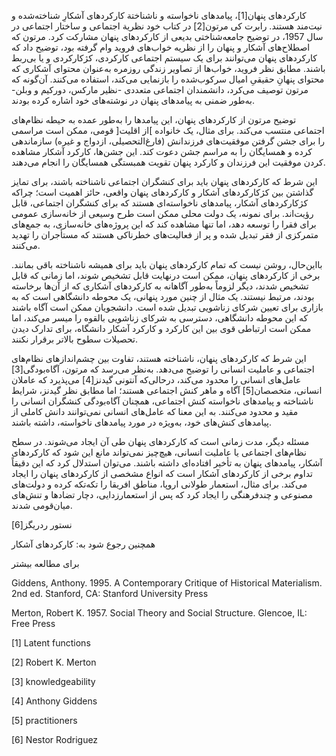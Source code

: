   کارکردهای پنهان[1]، پیامدهای ناخواسته و ناشناختة کارکردهای آشکارِ شناخته‌شده و نیت‌مند هستند. رابرت کی مرتون[2] در کتاب خود نظریة اجتماعی و ساختار اجتماعی در سال 1957، در توضیح جامعه‌شناختی بدیعی از کارکردهای پنهان مشارکت کرد. مرتون که اصطلاح‌های آشکار و پنهان را از نظریه خواب‌های فروید وام گرفته بود، توضیح داد که کارکردهای پنهان می‌توانند برای یک سیستم اجتماعی کارکردی، کژکارکردی و یا بی‌ربط باشند. مطابق نظر فروید، خواب‌ها از تصاویر زندگی روزمره به‌عنوان محتوای آشکاری که محتوای پنهانِ حقیقیِ امیال سرکوب‌شده را بازنمایی می‌کند، استفاده می‌کنند. آن‌گونه که مرتون توصیف می‌کرد، دانشمندان اجتماعی متعددی -نظیر مارکس، دورکیم و وبلن- به‌طور ضمنی به پیامدهای پنهان در نوشته‌های خود اشاره کرده بودند.

 توضیح مرتون از کارکردهای پنهان، این پیامدها را به‌طور عمده به حیطه نظام‌های اجتماعی منتسب می‌کند. برای مثال، یک خانواده ]از اقلیت[ قومی، ممکن است مراسمی را برای جشن گرفتن موفقیت‌های فرزندانش (فارغ‌التحصیلی، ازدواج و غیره) سازماندهی کرده و همسایگان را به مراسم جشن دعوت کند. این جشن‌ها، کارکرد آشکار مشاهده کردن موفقیت این فرزندان و کارکرد پنهان تقویت همبستگی همسایگان را انجام می‌دهند.

این شرط که کارکردهای پنهان باید برای کنشگران اجتماعی ناشناخته باشند، برای تمایز گذاشتن بین کژکارکردهای آشکار و کارکردهای پنهان واقعی، حائز اهمیت است؛ چراکه کژکارکردهای آشکار، پیامدهای ناخواسته‌ای هستند که برای کنشگران اجتماعی، قابل رؤیت‌اند. برای نمونه، یک دولت محلی ممکن است طرح وسیعی از خانه‌سازی عمومی برای فقرا را توسعه دهد، اما تنها مشاهده کند که این پروژه‌های خانه‌سازی، به جمع‌های متمرکزی از فقر تبدیل شده‌ و پر از فعالیت‌های خطرناکی هستند که مستأجران را تهدید می‌کنند.

بااین‌حال، روشن نیست که تمام کارکردهای پنهان باید برای همیشه ناشناخته باقی بمانند. برخی از کارکردهای پنهان، ممکن است درنهایت قابل تشخیص شوند، اما زمانی که قابل تشخیص شدند، دیگر لزوماً به‌طور آگاهانه به کارکردهای آشکاری که از آن‌ها برخاسته بودند، مرتبط نیستند. یک مثال از چنین مورد پنهانی، یک محوطه دانشگاهی است که به بازاری برای تعیین شرکای زناشویی تبدیل شده است. دانشجویان ممکن است آگاه باشند که این محوطه دانشگاهی، دسترسی به شرکای زناشویی بالقوه را میسر می‌کند، اما ممکن است ارتباطی قوی بین این کارکرد و کارکرد آشکار دانشگاه، برای تدارک دیدن تحصیلات سطوح بالاتر برقرار نکنند.

 این شرط که کارکردهای پنهان، ناشناخته هستند، تفاوت بین چشم‌اندازهای نظام‌های اجتماعی و عاملیت انسانی را توضیح می‌دهد. به‌نظر می‌رسد که مرتون، آگاه‌بودگی[3] عامل‌های انسانی را محدود می‌کند، درحالی‌که آنتونی گیدنز[4] می‌پذیرد که عاملان انسانی، متخصصان[5] آگاه و ماهر کنش اجتماعی هستند؛ اما مطابق نظر گیدنز، شرایط ناشناخته و پیامدهای ناخواسته کنش اجتماعی، همچنان آگاه‌بودگی کنشگران انسانی را مقید و محدود می‌کنند. به این معنا که عامل‌های انسانی نمی‌توانند دانش کاملی از پیامدهای کنش‌های خود، به‌ویژه در مورد پیامدهای ناخواسته، داشته باشند.

 مسئله دیگر، مدت زمانی است که کارکردهای پنهان طی آن ایجاد می‌شوند. در سطح نظام‌های اجتماعی یا عاملیت انسانی، هیچ‌چیز نمی‌تواند مانع این شود که کارکردهای آشکار، پیامدهای پنهان به تأخیر افتاده‌ای داشته باشند. می‌توان استدلال کرد که این دقیقاً تداوم برخی از کارکردهای آشکار است که انواع مشخصی از کارکردهای پنهان را ایجاد می‌کند. برای مثال، استعمار طولانی اروپا، مناطق افریقا را تکه‌تکه کرده و دولت‌های مصنوعی و چندفرهنگی را ایجاد کرد که پس از استعمارزدایی، دچار تضادها و تنش‌های میان‌قومی شدند. 

نستور ردریگز[6]

 

همچنین رجوع شود به: کارکردهای آشکار

  


برای مطالعه بیشتر

  


Giddens, Anthony. 1995. A Contemporary Critique of Historical Materialism. 2nd ed. Stanford, CA: Stanford University Press

Merton, Robert K. 1957. Social Theory and Social Structure. Glencoe, IL: Free Press

[1] Latent functions

[2] Robert K. Merton

[3] knowledgeability

[4] Anthony Giddens

[5] practitioners

[6] Nestor Rodriguez

  


 

  


 

  


 

 
